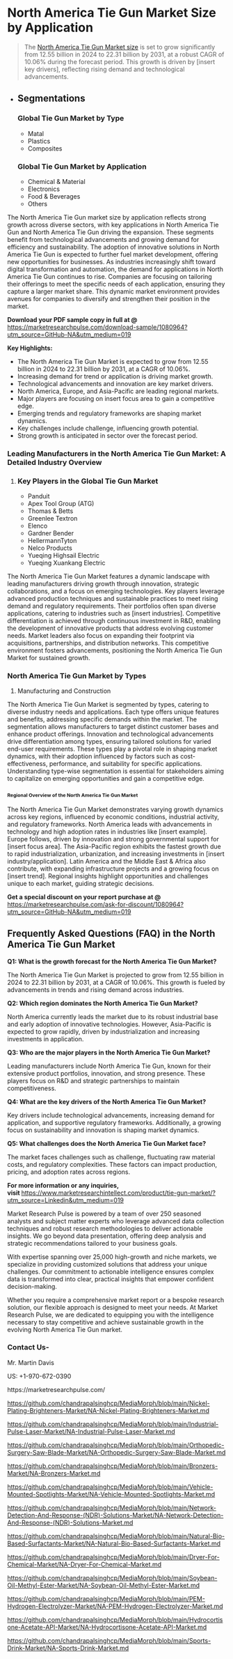 


<h1>North America Tie Gun Market&nbsp;Size by Application</h1><blockquote><p>The <a href="https://marketresearchpulse.com/download-sample/1080964?utm_source=GitHub-NA&amp;utm_medium=019">North America Tie Gun Market size</a> is set to grow significantly from 12.55 billion in 2024 to 22.31 billion by 2031, at a robust CAGR of 10.06% during the forecast period. This growth is driven by [insert key drivers], reflecting rising demand and technological advancements.</p></blockquote><ul><li><h2>Segmentations</h2><h3>Global Tie Gun Market by Type</h3><ul><li>Matal</li><li>Plastics</li><li>Composites</li></ul><h3>Global Tie Gun Market by Application</h3><ul><li>Chemical & Material</li><li>Electronics</li><li>Food & Beverages</li><li>Others</li></ul></li></ul><p>The North America Tie Gun market size by application reflects strong growth across diverse sectors, with key applications in North America Tie Gun and North America Tie Gun driving the expansion. These segments benefit from technological advancements and growing demand for efficiency and sustainability. The adoption of innovative solutions in North America Tie Gun is expected to further fuel market development, offering new opportunities for businesses. As industries increasingly shift toward digital transformation and automation, the demand for applications in North America Tie Gun continues to rise. Companies are focusing on tailoring their offerings to meet the specific needs of each application, ensuring they capture a larger market share. This dynamic market environment provides avenues for companies to diversify and strengthen their position in the market.</p><p><strong>Download your PDF sample copy in full at @ </strong><a href="https://marketresearchpulse.com/download-sample/1080964?utm_source=GitHub-NA&amp;utm_medium=019">https://marketresearchpulse.com/download-sample/1080964?utm_source=GitHub-NA&amp;utm_medium=019</a></p><p><strong>Key Highlights: </strong></p><ul><li>The North America Tie Gun Market is expected to grow from 12.55 billion in 2024 to 22.31 billion by 2031, at a CAGR of 10.06%.</li><li>Increasing demand for trend or application is driving market growth.</li><li>Technological advancements and innovation are key market drivers.</li><li>North America, Europe, and Asia-Pacific are leading regional markets.</li><li>Major players are focusing on insert focus area to gain a competitive edge.</li><li>Emerging trends and regulatory frameworks are shaping market dynamics.</li><li>Key challenges include challenge, influencing growth potential.</li><li>Strong growth is anticipated in sector over the forecast period.</li></ul><h3>Leading Manufacturers in the North America Tie Gun Market: A Detailed Industry Overview</h3><ol><li><h3>Key Players in the Global Tie Gun Market </h3><ul><li>Panduit</li><li> Apex Tool Group (ATG)</li><li> Thomas & Betts</li><li> Greenlee Textron</li><li> Elenco</li><li> Gardner Bender</li><li> HellermannTyton</li><li> Nelco Products</li><li> Yueqing Highsail Electric</li><li> Yueqing Xuankang Electric</li></ul></li></ol><div class="flex max-w-full flex-col flex-grow"><div class="min-h-8 text-message flex w-full flex-col items-end gap-2 whitespace-normal break-words [.text-message+&amp;]:mt-5" dir="auto" data-message-author-role="assistant" data-message-id="fd8432e4-4910-450d-b182-61b7bfb0a01f" data-message-model-slug="gpt-4o"><div class="flex w-full flex-col gap-1 empty:hidden first:pt-[3px]"><div class="markdown prose w-full break-words dark:prose-invert light"><p>The North America Tie Gun Market features a dynamic landscape with leading manufacturers driving growth through innovation, strategic collaborations, and a focus on emerging technologies. Key players leverage advanced production techniques and sustainable practices to meet rising demand and regulatory requirements. Their portfolios often span diverse applications, catering to industries such as [insert industries]. Competitive differentiation is achieved through continuous investment in R&amp;D, enabling the development of innovative products that address evolving customer needs. Market leaders also focus on expanding their footprint via acquisitions, partnerships, and distribution networks. This competitive environment fosters advancements, positioning the North America Tie Gun Market for sustained growth.</p></div></div></div></div><h3>North America Tie Gun Market by Types</h3><ol><li>Manufacturing and Construction</li></ol><div class="flex max-w-full flex-col flex-grow"><div class="min-h-8 text-message flex w-full flex-col items-end gap-2 whitespace-normal break-words [.text-message+&amp;]:mt-5" dir="auto" data-message-author-role="assistant" data-message-id="084470be-0bb7-4664-bddf-5156b4f41249" data-message-model-slug="gpt-4o-mini"><div class="flex w-full flex-col gap-1 empty:hidden first:pt-[3px]"><div class="markdown prose w-full break-words dark:prose-invert light"><p>The North America Tie Gun Market is segmented by types, catering to diverse industry needs and applications. Each type offers unique features and benefits, addressing specific demands within the market. The segmentation allows manufacturers to target distinct customer bases and enhance product offerings. Innovation and technological advancements drive differentiation among types, ensuring tailored solutions for varied end-user requirements. These types play a pivotal role in shaping market dynamics, with their adoption influenced by factors such as cost-effectiveness, performance, and suitability for specific applications. Understanding type-wise segmentation is essential for stakeholders aiming to capitalize on emerging opportunities and gain a competitive edge.</p></div></div></div></div><h3><span style="font-size: 11px;">Regional Overview of the North America Tie Gun Market</span></h3><div class="flex max-w-full flex-col flex-grow"><div class="min-h-8 text-message flex w-full flex-col items-end gap-2 whitespace-normal break-words [.text-message+&amp;]:mt-5" dir="auto" data-message-author-role="assistant" data-message-id="e9038762-ce64-4e30-91c9-9bd413514231" data-message-model-slug="gpt-4o-mini"><div class="flex w-full flex-col gap-1 empty:hidden first:pt-[3px]"><div class="markdown prose w-full break-words dark:prose-invert light"><p>The North America Tie Gun Market demonstrates varying growth dynamics across key regions, influenced by economic conditions, industrial activity, and regulatory frameworks. North America leads with advancements in technology and high adoption rates in industries like [insert example]. Europe follows, driven by innovation and strong governmental support for [insert focus area]. The Asia-Pacific region exhibits the fastest growth due to rapid industrialization, urbanization, and increasing investments in [insert industry/application]. Latin America and the Middle East &amp; Africa also contribute, with expanding infrastructure projects and a growing focus on [insert trend]. Regional insights highlight opportunities and challenges unique to each market, guiding strategic decisions.</p></div></div></div></div><p><strong>Get a special discount on your report purchase at @ </strong><a href="https://marketresearchpulse.com/ask-for-discount/1080964?utm_source=GitHub-NA&amp;utm_medium=019">https://marketresearchpulse.com/ask-for-discount/1080964?utm_source=GitHub-NA&amp;utm_medium=019</a></p><h2>Frequently Asked Questions (FAQ) in the North America Tie Gun Market</h2><p><strong>Q1: What is the growth forecast for the North America Tie Gun Market?</strong></p><p>The North America Tie Gun Market is projected to grow from 12.55 billion in 2024 to 22.31 billion by 2031, at a CAGR of 10.06%. This growth is fueled by advancements in trends and rising demand across industries.</p><p><strong>Q2: Which region dominates the North America Tie Gun Market?</strong></p><p>North America currently leads the market due to its robust industrial base and early adoption of innovative technologies. However, Asia-Pacific is expected to grow rapidly, driven by industrialization and increasing investments in application.</p><p><strong>Q3: Who are the major players in the North America Tie Gun Market?</strong></p><p>Leading manufacturers include North America Tie Gun, known for their extensive product portfolios, innovation, and strong presence. These players focus on R&amp;D and strategic partnerships to maintain competitiveness.</p><p><strong>Q4: What are the key drivers of the North America Tie Gun Market?</strong></p><p>Key drivers include technological advancements, increasing demand for application, and supportive regulatory frameworks. Additionally, a growing focus on sustainability and innovation is shaping market dynamics.</p><p><strong>Q5: What challenges does the North America Tie Gun Market face?</strong></p><p>The market faces challenges such as challenge, fluctuating raw material costs, and regulatory complexities. These factors can impact production, pricing, and adoption rates across regions.</p><p><strong>For more information or any inquiries, visit&nbsp;</strong><a href="https://www.marketresearchintellect.com/product/tie-gun-market/?utm_source=Linkedin&utm_medium=019">https://www.marketresearchintellect.com/product/tie-gun-market/?utm_source=Linkedin&utm_medium=019</a></p><p>Market Research Pulse is powered by a team of over 250 seasoned analysts and subject matter experts who leverage advanced data collection techniques and robust research methodologies to deliver actionable insights. We go beyond data presentation, offering deep analysis and strategic recommendations tailored to your business goals.</p><p>With expertise spanning over 25,000 high-growth and niche markets, we specialize in providing customized solutions that address your unique challenges. Our commitment to actionable intelligence ensures complex data is transformed into clear, practical insights that empower confident decision-making.</p><p>Whether you require a comprehensive market report or a bespoke research solution, our flexible approach is designed to meet your needs. At Market Research Pulse, we are dedicated to equipping you with the intelligence necessary to stay competitive and achieve sustainable growth in the evolving North America Tie Gun market.</p><h3><strong>Contact Us-</strong></h3><p>Mr. Martin Davis</p><p>US: +1-970-672-0390</p><p>https://marketresearchpulse.com/</p><p><a href="https://github.com/chandrapalsinghcp/MediaMorph/blob/main/Nickel-Plating-Brighteners-Market/NA-Nickel-Plating-Brighteners-Market.md">https://github.com/chandrapalsinghcp/MediaMorph/blob/main/Nickel-Plating-Brighteners-Market/NA-Nickel-Plating-Brighteners-Market.md</a></p><p><a href="https://github.com/chandrapalsinghcp/MediaMorph/blob/main/Industrial-Pulse-Laser-Market/NA-Industrial-Pulse-Laser-Market.md">https://github.com/chandrapalsinghcp/MediaMorph/blob/main/Industrial-Pulse-Laser-Market/NA-Industrial-Pulse-Laser-Market.md</a></p><p><a href="https://github.com/chandrapalsinghcp/MediaMorph/blob/main/Orthopedic-Surgery-Saw-Blade-Market/NA-Orthopedic-Surgery-Saw-Blade-Market.md">https://github.com/chandrapalsinghcp/MediaMorph/blob/main/Orthopedic-Surgery-Saw-Blade-Market/NA-Orthopedic-Surgery-Saw-Blade-Market.md</a></p><p><a href="https://github.com/chandrapalsinghcp/MediaMorph/blob/main/Bronzers-Market/NA-Bronzers-Market.md">https://github.com/chandrapalsinghcp/MediaMorph/blob/main/Bronzers-Market/NA-Bronzers-Market.md</a></p><p><a href="https://github.com/chandrapalsinghcp/MediaMorph/blob/main/Vehicle-Mounted-Spotlights-Market/NA-Vehicle-Mounted-Spotlights-Market.md">https://github.com/chandrapalsinghcp/MediaMorph/blob/main/Vehicle-Mounted-Spotlights-Market/NA-Vehicle-Mounted-Spotlights-Market.md</a></p><p><a href="https://github.com/chandrapalsinghcp/MediaMorph/blob/main/Network-Detection-And-Response-(NDR)-Solutions-Market/NA-Network-Detection-And-Response-(NDR)-Solutions-Market.md">https://github.com/chandrapalsinghcp/MediaMorph/blob/main/Network-Detection-And-Response-(NDR)-Solutions-Market/NA-Network-Detection-And-Response-(NDR)-Solutions-Market.md</a></p><p><a href="https://github.com/chandrapalsinghcp/MediaMorph/blob/main/Natural-Bio-Based-Surfactants-Market/NA-Natural-Bio-Based-Surfactants-Market.md">https://github.com/chandrapalsinghcp/MediaMorph/blob/main/Natural-Bio-Based-Surfactants-Market/NA-Natural-Bio-Based-Surfactants-Market.md</a></p><p><a href="https://github.com/chandrapalsinghcp/MediaMorph/blob/main/Dryer-For-Chemical-Market/NA-Dryer-For-Chemical-Market.md">https://github.com/chandrapalsinghcp/MediaMorph/blob/main/Dryer-For-Chemical-Market/NA-Dryer-For-Chemical-Market.md</a></p><p><a href="https://github.com/chandrapalsinghcp/MediaMorph/blob/main/Soybean-Oil-Methyl-Ester-Market/NA-Soybean-Oil-Methyl-Ester-Market.md">https://github.com/chandrapalsinghcp/MediaMorph/blob/main/Soybean-Oil-Methyl-Ester-Market/NA-Soybean-Oil-Methyl-Ester-Market.md</a></p><p><a href="https://github.com/chandrapalsinghcp/MediaMorph/blob/main/PEM-Hydrogen-Electrolyzer-Market/NA-PEM-Hydrogen-Electrolyzer-Market.md">https://github.com/chandrapalsinghcp/MediaMorph/blob/main/PEM-Hydrogen-Electrolyzer-Market/NA-PEM-Hydrogen-Electrolyzer-Market.md</a></p><p><a href="https://github.com/chandrapalsinghcp/MediaMorph/blob/main/Hydrocortisone-Acetate-API-Market/NA-Hydrocortisone-Acetate-API-Market.md">https://github.com/chandrapalsinghcp/MediaMorph/blob/main/Hydrocortisone-Acetate-API-Market/NA-Hydrocortisone-Acetate-API-Market.md</a></p><p><a href="https://github.com/chandrapalsinghcp/MediaMorph/blob/main/Sports-Drink-Market/NA-Sports-Drink-Market.md">https://github.com/chandrapalsinghcp/MediaMorph/blob/main/Sports-Drink-Market/NA-Sports-Drink-Market.md</a></p>
